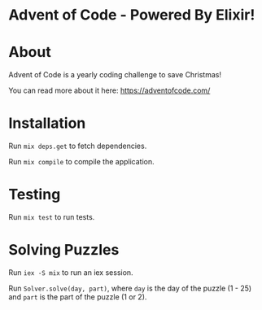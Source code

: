 # Advent of Code - Powered By Elixir!

# About

Advent of Code is a yearly coding challenge to save Christmas!

You can read more about it here: https://adventofcode.com/

# Installation
Run `mix deps.get` to fetch dependencies.

Run `mix compile` to compile the application.

# Testing
Run `mix test` to run tests.

# Solving Puzzles
Run `iex -S mix` to run an iex session.

Run `Solver.solve(day, part)`, where `day` is the day of the puzzle (1 - 25) and `part` is the part of the puzzle (1 or 2).

